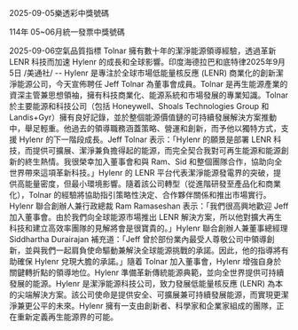 
2025-09-05樂透彩中獎號碼

                                
114年 05~06月統一發票中獎號碼
                             
2025-09-06空氣品質指標
                              Tolnar 擁有數十年的潔淨能源領導經驗，透過革新 LENR 科技而加速 Hylenr 的成長和全球影響。印度海德拉巴和底特律2025年9月5日 /美通社/ -- Hylenr 是專注於全球市場低能量核反應 (LENR) 商業化的創新潔淨能源公司，今天宣佈聘任 Jeff Tolnar 為董事會成員。Tolnar 是再生能源產業的資深主管兼思想領袖，擁有科技商業化、能源系統和市場發展的專業知識。Tolnar 於主要能源和科技公司（包括 Honeywell、Shoals Technologies Group 和 Landis+Gyr）擁有良好記錄，並於整個能源價值鏈的可持續發展解決方案推動中，舉足輕重。他過去的領導職務涵蓋策略、營運和創新，而予他以獨特方式，支援 Hylenr 的下一階段成長。Jeff Tolnar 表示：「Hylenr 的願景是部署 LENR 科技，而提供可擴展、潔淨兼負擔得起的能源，而完全契合我對可再生能源和能源創新的終生熱情。我很榮幸加入董事會和與 Ram、Sid 和整個團隊合作，協助向全世界帶來這項革新科技。」Hylenr 的 LENR 平台代表潔淨能源發電界的突破，提供高能量密度，但最小環境影響。隨着該公司轉型（從進階研發至產品化和商業化），Tolnar 的經驗將協助指引策略性決定、合作夥伴關係和推出市場實行。Hylenr 聯合創辦人兼行政總裁 Ram Ramaseshan 表示：「我們很高興地歡迎 Jeff 加入董事會。由於我們向全球能源市場推出 LENR 解決方案，所以他對擴大再生科技和建立高效率團隊的見解將會是很寶貴的。」Hylenr 聯合創辦人兼董事總經理 Siddhartha Durairajan 補充道：「Jeff 曾於部份業內最受人尊敬公司中領導創新，並與我們一起肩負使命驅動兼解決全球能源挑戰的承諾。因此，他的指導將有助確保 Hylenr 兌現大膽的承諾。」隨着 Tolnar 加入董事會，Hylenr 增強自身於關鍵轉折點的領導地位。Hylenr 準備革新傳統能源典範，並向全世界提供可持續發展的能源。Hylenr 是潔淨能源科技公司，致力發展低能量核反應 (LENR) 為本的尖端解決方案。該公司使命是提供安全、可擴展兼可持續發展能源，而實現更潔淨兼更公平的未來。Hylenr 擁有一支由創新者、科學家和企業家組成的團隊，正在重新定義再生能源界的可能。
